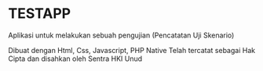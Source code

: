 # TESTAPP
Aplikasi untuk melakukan sebuah pengujian (Pencatatan Uji Skenario)

Dibuat dengan Html, Css, Javascript, PHP Native
Telah tercatat sebagai Hak Cipta dan disahkan oleh Sentra HKI Unud
